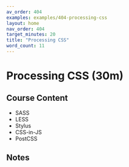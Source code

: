 ```yaml
---
av_order: 404
examples: examples/404-processing-css
layout: home
nav_order: 404
target_minutes: 20
title: "Processing CSS"
word_count: 11
---
```

# Processing CSS (30m)

## Course Content

- SASS
- LESS
- Stylus
- CSS-in-JS
- PostCSS

## Notes













